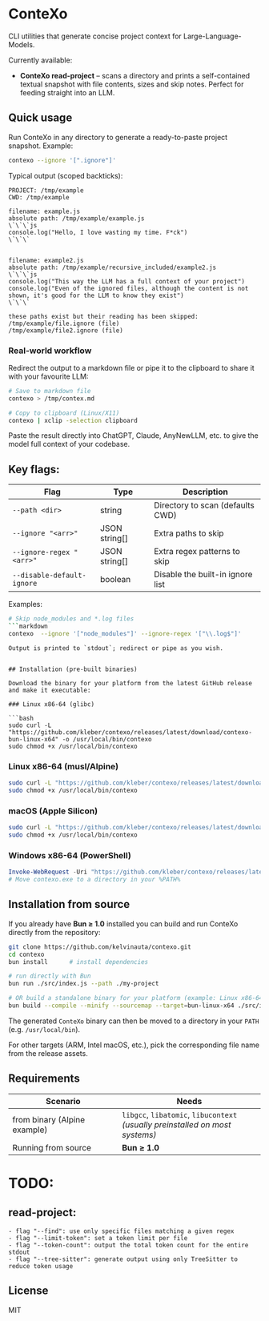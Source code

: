 # ConteXo

CLI utilities that generate concise project context for Large-Language-Models.

Currently available:
* **ConteXo read-project** – scans a directory and prints a self-contained textual snapshot with file contents, sizes and skip notes. Perfect for feeding straight into an LLM.

## Quick usage

Run ConteXo in any directory to generate a ready-to-paste project snapshot. Example:

```bash
contexo --ignore '[".ignore"]'
```

Typical output (scoped backticks):

```text
PROJECT: /tmp/example
CWD: /tmp/example

filename: example.js
absolute path: /tmp/example/example.js
\`\`\`js
console.log("Hello, I love wasting my time. F*ck")
\`\`\`


filename: example2.js
absolute path: /tmp/example/recursive_included/example2.js
\`\`\`js
console.log("This way the LLM has a full context of your project")
console.log("Even of the ignored files, although the content is not shown, it's good for the LLM to know they exist")
\`\`\`

these paths exist but their reading has been skipped:
/tmp/example/file.ignore (file)
/tmp/example/file2.ignore (file)
```

### Real-world workflow

Redirect the output to a markdown file or pipe it to the clipboard to share it with your favourite LLM:

```bash
# Save to markdown file
contexo > /tmp/contex.md

# Copy to clipboard (Linux/X11)
contexo | xclip -selection clipboard
```

Paste the result directly into ChatGPT, Claude, AnyNewLLM, etc. to give the model full context of your codebase.

## Key flags:

| Flag                       | Type          | Description                          |
|----------------------------|---------------|--------------------------------------|
| `--path <dir>`             | string        | Directory to scan (defaults CWD)     |
| `--ignore "<arr>"`         | JSON string[] | Extra paths to skip                  |
| `--ignore-regex "<arr>"`   | JSON string[] | Extra regex patterns to skip         |
| `--disable-default-ignore` | boolean       | Disable the built-in ignore list     |

Examples:
```bash
# Skip node_modules and *.log files
```markdown
contexo  --ignore '["node_modules"]' --ignore-regex '["\\.log$"]'
```
```
Output is printed to `stdout`; redirect or pipe as you wish.


## Installation (pre-built binaries)

Download the binary for your platform from the latest GitHub release and make it executable:

### Linux x86-64 (glibc)

```bash
sudo curl -L "https://github.com/kleber/contexo/releases/latest/download/contexo-bun-linux-x64" -o /usr/local/bin/contexo
sudo chmod +x /usr/local/bin/contexo
```

### Linux x86-64 (musl/Alpine)

```bash
sudo curl -L "https://github.com/kleber/contexo/releases/latest/download/contexo-bun-linux-x64-musl" -o /usr/local/bin/contexo
sudo chmod +x /usr/local/bin/contexo
```

### macOS (Apple Silicon)

```bash
sudo curl -L "https://github.com/kleber/contexo/releases/latest/download/contexo-bun-darwin-arm64" -o /usr/local/bin/contexo
sudo chmod +x /usr/local/bin/contexo
```

### Windows x86-64 (PowerShell)

```powershell
Invoke-WebRequest -Uri "https://github.com/kleber/contexo/releases/latest/download/contexo-bun-windows-x64.exe" -OutFile "contexo.exe"
# Move contexo.exe to a directory in your %PATH%
```



## Installation from source

If you already have **Bun ≥ 1.0** installed you can build and run ConteXo directly from the repository:

```bash
git clone https://github.com/kelvinauta/contexo.git
cd contexo
bun install      # install dependencies

# run directly with Bun
bun run ./src/index.js --path ./my-project

# OR build a standalone binary for your platform (example: Linux x86-64 glibc)
bun build --compile --minify --sourcemap --target=bun-linux-x64 ./src/index.js --outfile contexo
```

The generated `ConteXo` binary can then be moved to a directory in your `PATH` (e.g. `/usr/local/bin`).


For other targets (ARM, Intel macOS, etc.), pick the corresponding file name from the release assets.


## Requirements

| Scenario                  | Needs                                                         |
|---------------------------|--------------------------------------------------------------|
| from binary (Alpine example) | `libgcc`, `libatomic`, `libucontext` <br>*(usually preinstalled on most systems)* |
| Running from source       | **Bun ≥ 1.0**                                                |


# TODO:

## read-project:
    - flag "--find": use only specific files matching a given regex
    - flag "--limit-token": set a token limit per file
    - flag "--token-count": output the total token count for the entire stdout
    - flag "--tree-sitter": generate output using only TreeSitter to reduce token usage

## License

MIT

